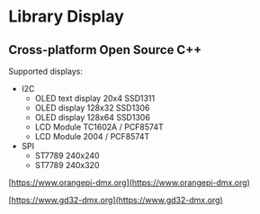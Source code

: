 # Library Display
## Cross-platform Open Source C++

Supported displays:

- I2C
	- OLED text display 20x4 SSD1311
	- OLED display 128x32 SSD1306
	- OLED display 128x64 SSD1306 
	- LCD Module TC1602A / PCF8574T 
	- LCD Module 2004 / PCF8574T
- SPI
	- ST7789 240x240
	- ST7789 240x320

[https://www.orangepi-dmx.org](https://www.orangepi-dmx.org)

[https://www.gd32-dmx.org](https://www.gd32-dmx.org)

